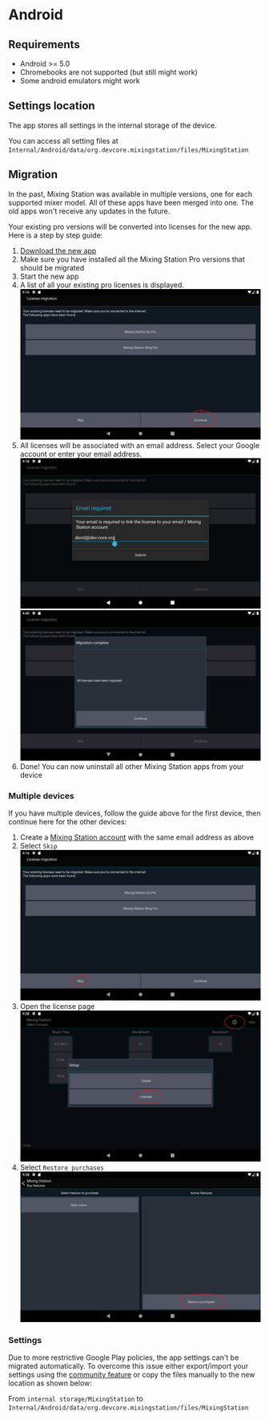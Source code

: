 # Android

## Requirements

- Android >= 5.0
- Chromebooks are not supported (but still might work)
- Some android emulators might work

## Settings location

The app stores all settings in the internal storage of the device.

You can access all setting files at `Internal/Android/data/org.devcore.mixingstation/files/MixingStation`

## Migration

In the past, Mixing Station was available in multiple versions, one for each supported mixer model.
All of these apps have been merged into one. The old apps won't receive any updates in the future.

Your existing pro versions will be converted into licenses for the new app.
Here is a step by step guide:

1. [Download the new app](https://play.google.com/store/apps/details?id=org.devcore.mixingstation)
2. Make sure you have installed all the Mixing Station Pro versions that should be migrated
3. Start the new app
4. A list of all your existing pro licenses is displayed.
   ![Screenshot 1](../img/migration/1.png)
5. All licenses will be associated with an email address.
   Select your Google account or enter your email address.
   ![Screenshot 2](../img/migration/2.png)
   ![Screenshot 3](../img/migration/3.png)
6. Done! You can now uninstall all other Mixing Station apps from your device

### Multiple devices

If you have multiple devices, follow the guide above for the first device, then continue here for the other devices:

1. Create a [Mixing Station account](https://mixingstation.app/profile/create) with the same email address as above
2. Select `Skip`
   ![Screenshot skip](../img/migration/10.png)
3. Open the license page
   ![Screenshot menu](../img/migration/11.png)
4. Select `Restore purchases`
   ![Screenshot license](../img/migration/12.png)

### Settings

Due to more restrictive Google Play policies, the app settings can't be migrated automatically.
To overcome this issue either export/import your settings using the [community feature](../settings/overview) or
copy the files manually to the new location as shown below:

From `internal storage/MixingStation` to `Internal/Android/data/org.devcore.mixingstation/files/MixingStation`
